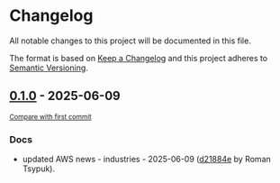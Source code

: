 # Changelog

All notable changes to this project will be documented in this file.

The format is based on [Keep a Changelog](http://keepachangelog.com/en/1.0.0/)
and this project adheres to [Semantic Versioning](http://semver.org/spec/v2.0.0.html).

<!-- insertion marker -->
## [0.1.0](https://github.com/tsypuk/aws-news/releases/tag/ver-2025-06-090.1.0) - 2025-06-09

<small>[Compare with first commit](https://github.com/tsypuk/aws-news/compare/1a66ddacd15472a25b6fc10e554fc8b2eab6e9d1...ver-2025-06-09)</small>

### Docs

- updated AWS news - industries - 2025-06-09 ([d21884e](https://github.com/tsypuk/aws-news/commit/d21884eec661ae7f550c1d3a3baeb47a946ecc3d) by Roman Tsypuk).

